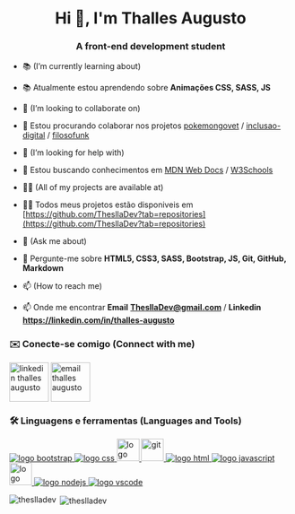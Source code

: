 <h1 align="center">Hi 👋, I'm Thalles Augusto</h1>
<h3 align="center">A front-end development student</h3>

- 📚 (I’m currently learning about)
- 📚 Atualmente estou aprendendo sobre **Animações CSS, SASS, JS**

- 🤝 (I’m looking to collaborate on)
- 🤝 Estou procurando colaborar nos projetos [pokemongovet](https://pokemongovet.github.io/) / [inclusao-digital](https://etica.ai/) / [filosofunk](http://filosofunk.com.br/)

- 📜 (I’m looking for help with)
- 📜 Estou buscando conhecimentos em [MDN Web Docs](https://developer.mozilla.org/pt-BR/) / [W3Schools](https://www.w3schools.com/)

- 👨‍💻 (All of my projects are available at)
- 👨‍💻 Todos meus projetos estão disponiveis em [https://github.com/ThesllaDev?tab=repositories](https://github.com/ThesllaDev?tab=repositories)

- 💬 (Ask me about)
- 💬 Pergunte-me sobre **HTML5, CSS3, SASS, Bootstrap, JS, Git, GitHub, Markdown**

- 📫 (How to reach me)
- 📫 Onde me encontrar **Email** **ThesllaDev@gmail.com** / **Linkedin** **https://linkedin.com/in/thalles-augusto**

<h3 align="left">✉️ Conecte-se comigo  (Connect with me)</h3>
<p align="left">
<a href="https://linkedin.com/in/thalles-augusto" target="blank"><img align="center" src="https://img.icons8.com/clouds/100/000000/linkedin.png" alt="linkedin thalles augusto" height="70" width="70" /></a> <a href="mailto:theslladev@gmail.com" target="_blank"><img src="https://img.icons8.com/clouds/100/000000/email.png" alt="email thalles augusto" align="center" height="70" width="70" /></a>
</p>

<h3 align="left"> 🛠 Linguagens e ferramentas  (Languages and Tools)</h3>
<p align="left"> <a href="https://getbootstrap.com" target="_blank"> <img src="https://img.icons8.com/color/48/000000/bootstrap.png" alt="logo bootstrap" /> </a> <a href="https://www.w3schools.com/css/" target="_blank"> <img src="https://img.icons8.com/color/48/000000/css3.png" alt="logo css" /> </a> <a href="https://www.figma.com/" target="_blank"> <img src="https://www.vectorlogo.zone/logos/figma/figma-icon.svg" alt="logo figma" width="40" height="40"/> </a> <a href="https://git-scm.com/" target="_blank"> <img src="https://www.vectorlogo.zone/logos/git-scm/git-scm-icon.svg" alt="git" width="40" height="40"/> </a> <a href="https://www.w3.org/html/" target="_blank"> <img src="https://img.icons8.com/color/48/000000/html-5.png" alt="logo html" /> </a> <a href="https://developer.mozilla.org/en-US/docs/Web/JavaScript" target="_blank"> <img src="https://img.icons8.com/color/48/000000/javascript-logo-1.png" alt="logo javascript" /> <a href="https://jquery.com/" target="_blank"> <img src="https://www.vectorlogo.zone/logos/jquery/jquery-icon.svg" alt="logo jquery" width="40" height="40" /> </a> </a> </a> <a href="https://nodejs.org/en/" target="_blank"> <img src="https://img.icons8.com/color/48/000000/nodejs.png" alt="logo nodejs" /> <a href="https://code.visualstudio.com/" target="_blank"> <img src="https://img.icons8.com/fluent/48/000000/visual-studio-code-2019.png" alt="logo vscode" />  </a> </p>

<p><img align="left" src="https://github-readme-stats.vercel.app/api/top-langs?username=theslladev&show_icons=true&locale=en&layout=compact" alt="theslladev" /></p>

<p>&nbsp;<img align="center" src="https://github-readme-stats.vercel.app/api?username=theslladev&show_icons=true&locale=en" alt="theslladev" /></p>
